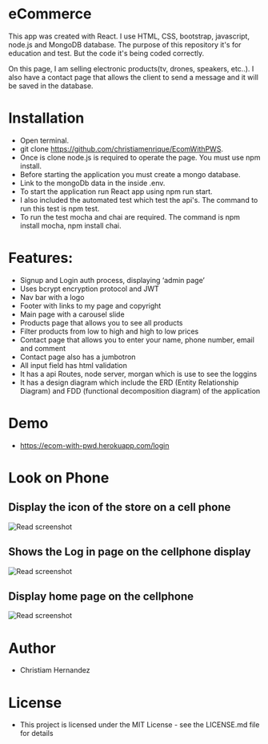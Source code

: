 # eCommerce
This app was created with React. I use HTML, CSS, bootstrap, javascript, node.js and MongoDB database.
The purpose of this repository it's for education and test. But the code it's being coded correctly. 

On this page, I am selling electronic products(tv, drones, speakers, etc..). I also have a contact page that allows the client to send a message and it will be saved in the database. 

# Installation
* Open terminal.
* git clone https://github.com/christiamenrique/EcomWithPWS.
* Once is clone node.js is required to operate the page. You must use npm install.
* Before starting the application you must create a mongo database.
* Link to the mongoDb data in the inside .env.
* To start the application run React app using npm run start.
* I also included the automated test which test the api's. The command to run this test is npm test.
* To run the test mocha and chai are required. The command is npm install mocha, npm install chai.

# Features:
* Signup and Login auth process, displaying ‘admin page’
* Uses bcrypt encryption protocol and JWT
* Nav bar with a logo
* Footer with links to my page and copyright
* Main page with a carousel slide
* Products page that allows you to see all products
* Filter products	from low to high and high to low prices
* Contact page that allows you to enter your name, phone number, email and comment
* Contact page also has a jumbotron
* All input field has html validation
* It has a api Routes, node server, morgan which is use to see the loggins
* It has a design diagram which include the ERD (Entity Relationship Diagram)
 and FDD (functional decomposition diagram) of the application


# Demo
* https://ecom-with-pwd.herokuapp.com/login

# Look on Phone 

## Display the icon of the store on a cell phone 
![Read screenshot](Audits/phone/icon.png)

## Shows the Log in page on the cellphone display
![Read screenshot](Audits/phone/logIn.png)

## Display home page on the cellphone
![Read screenshot](Audits/phone/home.png)

# Author
* Christiam Hernandez

# License
* This project is licensed under the MIT License - see the LICENSE.md file for details





